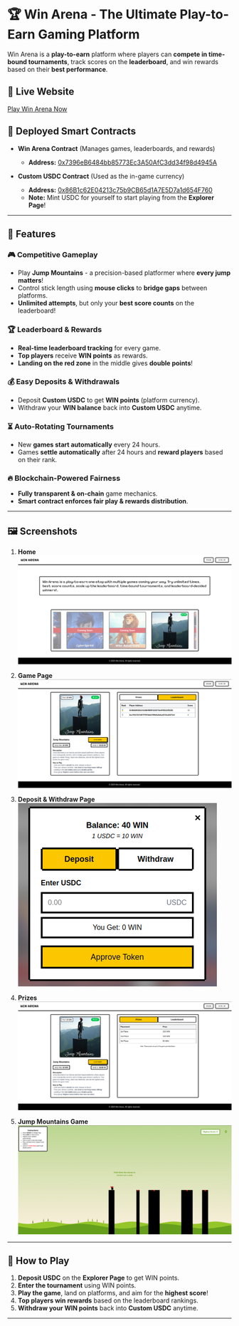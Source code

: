 # 🏆 Win Arena - The Ultimate Play-to-Earn Gaming Platform  

Win Arena is a **play-to-earn** platform where players can **compete in time-bound tournaments**, track scores on the **leaderboard**, and win rewards based on their **best performance**.  

## 🔗 Live Website  
[Play Win Arena Now](https://win-arena.vercel.app)

## 📜 Deployed Smart Contracts  

- **Win Arena Contract** (Manages games, leaderboards, and rewards)  
  - **Address:** [0x7396eB6484bb85773Ec3A50AfC3dd34f98d4945A](https://scan.test.btcs.network/address/0x7396eB6484bb85773Ec3A50AfC3dd34f98d4945A#code) 

- **Custom USDC Contract** (Used as the in-game currency)  
  - **Address:** [0x86B1c62E04213c75b9CB65d1A7E5D7a1d654F760](https://scan.test.btcs.network/address/0x86B1c62E04213c75b9CB65d1A7E5D7a1d654F760#code) 
  - **Note:** Mint USDC for yourself to start playing from the **Explorer Page**!  

---

## 🚀 Features  

### 🎮 Competitive Gameplay  
- Play **Jump Mountains** - a precision-based platformer where **every jump matters**!  
- Control stick length using **mouse clicks** to **bridge gaps** between platforms.  
- **Unlimited attempts**, but only your **best score counts** on the leaderboard!  

### 🏆 Leaderboard & Rewards  
- **Real-time leaderboard tracking** for every game.  
- **Top players** receive **WIN points** as rewards.  
- **Landing on the red zone** in the middle gives **double points**!  

### 💰 Easy Deposits & Withdrawals  
- Deposit **Custom USDC** to get **WIN points** (platform currency).  
- Withdraw your **WIN balance** back into **Custom USDC** anytime.  

### ⏳ Auto-Rotating Tournaments  
- New **games start automatically** every 24 hours.  
- Games **settle automatically** after 24 hours and **reward players** based on their rank.  

### 🔥 Blockchain-Powered Fairness  
- **Fully transparent & on-chain** game mechanics.  
- **Smart contract enforces fair play & rewards distribution**.  

---

## 🖼️ Screenshots  

1. **Home**  
   ![Main Game Screen](./assets/home.png)  

2. **Game Page**  
   ![Leaderboard Screenshot](./assets/game.png)  

3. **Deposit & Withdraw Page**  
   ![Deposit & Withdraw UI](./assets/deposit.png)  

4. **Prizes**  
   ![Game Start Countdown](./assets/Prize.png)  

5. **Jump Mountains Game**  
   ![Winning Screen](./assets/game_play.png)  

---

## 📜 How to Play  
1. **Deposit USDC** on the **Explorer Page** to get WIN points.  
2. **Enter the tournament** using WIN points.  
3. **Play the game**, land on platforms, and aim for the **highest score**!  
4. **Top players win rewards** based on the leaderboard rankings.  
5. **Withdraw your WIN points** back into **Custom USDC** anytime.  

---
